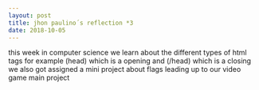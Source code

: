```yaml
---
layout: post
title: jhon paulino´s reflection *3
date: 2018-10-05
---
```


this week in computer science we learn about the different types of html tags for example (head) which is a opening and (/head) which is a closing we also got assigned a mini project about flags leading up to our video game main project  
